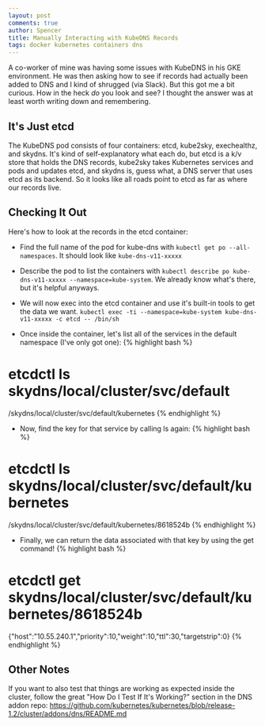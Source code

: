 ```yaml
---
layout: post
comments: true
author: Spencer
title: Manually Interacting with KubeDNS Records
tags: docker kubernetes containers dns
---
```


A co-worker of mine was having some issues with KubeDNS in his GKE environment. He was then asking how to see if records had actually been added to DNS and I kind of shrugged (via Slack). But this got me a bit curious. How in the heck *do* you look and see? I thought the answer was at least worth writing down and remembering.

## **It's Just etcd** ##

The KubeDNS pod consists of four containers: etcd, kube2sky, exechealthz, and skydns. It's kind of self-explanatory what each do, but etcd is a k/v store that holds the DNS records, kube2sky takes Kubernetes services and pods and updates etcd, and skydns is, guess what, a DNS server that uses etcd as its backend. So it looks like all roads point to etcd as far as where our records live.

## **Checking It Out** ##
Here's how to look at the records in the etcd container:

- Find the full name of the pod for kube-dns with `kubectl get po --all-namespaces`. It should look like `kube-dns-v11-xxxxx`

- Describe the pod to list the containers with `kubectl describe po kube-dns-v11-xxxxx --namespace=kube-system`. We already know what's there, but it's helpful anyways.

- We will now exec into the etcd container and use it's built-in tools to get the data we want. `kubectl exec -ti --namespace=kube-system kube-dns-v11-xxxxx -c etcd -- /bin/sh`

- Once inside the container, let's list all of the services in the default namespace (I've only got one):
{% highlight bash %}
# etcdctl ls skydns/local/cluster/svc/default

/skydns/local/cluster/svc/default/kubernetes
{% endhighlight %}

- Now, find the key for that service by calling ls again:
{% highlight bash %}
# etcdctl ls skydns/local/cluster/svc/default/kubernetes

/skydns/local/cluster/svc/default/kubernetes/8618524b
{% endhighlight %}

- Finally, we can return the data associated with that key by using the get command!
{% highlight bash %}
# etcdctl get skydns/local/cluster/svc/default/kubernetes/8618524b

{"host":"10.55.240.1","priority":10,"weight":10,"ttl":30,"targetstrip":0}
{% endhighlight %}


## **Other Notes** ##
If you want to also test that things are working as expected inside the cluster, follow the great "How Do I Test If It's Working?" section in the DNS addon repo: https://github.com/kubernetes/kubernetes/blob/release-1.2/cluster/addons/dns/README.md
